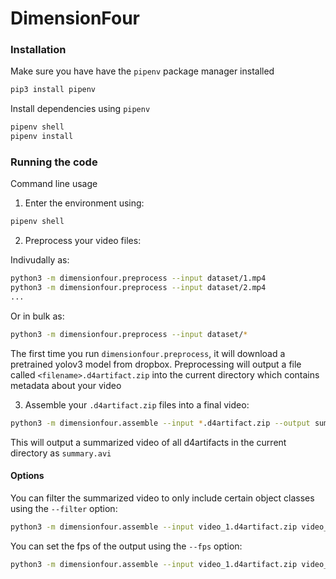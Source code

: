 # DimensionFour

### Installation

Make sure you have have the `pipenv` package manager installed
```bash
pip3 install pipenv
```

Install dependencies using `pipenv`
```bash
pipenv shell
pipenv install
```

### Running the code

Command line usage

1. Enter the environment using:
```bash
pipenv shell
```

2. Preprocess your video files:

Indivudally as:
```bash
python3 -m dimensionfour.preprocess --input dataset/1.mp4
python3 -m dimensionfour.preprocess --input dataset/2.mp4
...
```

Or in bulk as:
```bash
python3 -m dimensionfour.preprocess --input dataset/*
```
The first time you run `dimensionfour.preprocess`, it will download a pretrained yolov3 model from dropbox.
Preprocessing will output a file called `<filename>.d4artifact.zip` into the current directory which contains metadata about your video

3. Assemble your `.d4artifact.zip` files into a final video:
```bash
python3 -m dimensionfour.assemble --input *.d4artifact.zip --output summary.avi
```
This will output a summarized video of all d4artifacts in the current directory as `summary.avi`

#### Options
You can filter the summarized video to only include certain object classes using the `--filter` option:
```bash
python3 -m dimensionfour.assemble --input video_1.d4artifact.zip video_2.d4artifact.zip --output summary.avi --filter person
```

You can set the fps of the output using the `--fps` option:
```bash
python3 -m dimensionfour.assemble --input video_1.d4artifact.zip video_2.d4artifact.zip --output summary.avi --fps 10
```


